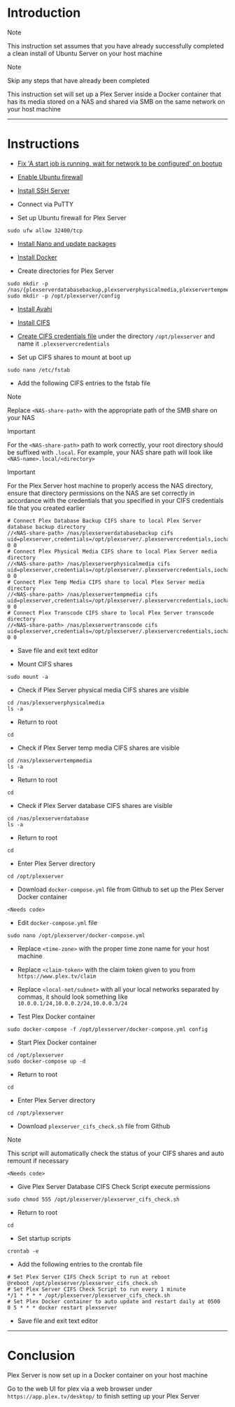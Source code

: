 # Introduction
> [!NOTE]
> This instruction set assumes that you have already successfully completed a clean install of Ubuntu Server on your host machine

> [!NOTE]
> Skip any steps that have already been completed

This instruction set will set up a Plex Server inside a Docker container that has its media stored on a NAS and shared via SMB on the same network on your host machine

-----
# Instructions
* [Fix 'A start job is running, wait for network to be configured' on bootup](/fix_network-bootup/README.md)

* [Enable Ubuntu firewall](/enable_firewall/README.md)

* [Install SSH Server](/install_ssh-server/README.md)

* Connect via PuTTY

* Set up Ubuntu firewall for Plex Server
```
sudo ufw allow 32400/tcp
```
* [Install Nano and update packages](/install_nano/README.md)

* [Install Docker](/install_docker/README.md)

* Create directories for Plex Server
```
sudo mkdir -p /nas/{plexserverdatabasebackup,plexserverphysicalmedia,plexservertempmedia,plexservertranscode}
sudo mkdir -p /opt/plexserver/config
```
* [Install Avahi](/install_avahi/README.md)

* [Install CIFS](/install_cifs/README.md)

* [Create CIFS credentials file](/create_cifs-credentials-file/README.md) under the directory `/opt/plexserver` and name it `.plexservercredentials`

* Set up CIFS shares to mount at boot up
```
sudo nano /etc/fstab
```
* Add the following CIFS entries to the fstab file
> [!NOTE]
> Replace `<NAS-share-path>` with the appropriate path of the SMB share on your NAS

> [!IMPORTANT]
> For the `<NAS-share-path>` path to work correctly, your root directory should be suffixed with `.local`. For example, your NAS share path will look like `<NAS-name>.local/<directory>`

> [!IMPORTANT]
> For the Plex Server host machine to properly access the NAS directory, ensure that directory permissions on the NAS are set correctly in accordance with the credentials that you specified in your CIFS credentials file that you created earlier
```
# Connect Plex Database Backup CIFS share to local Plex Server database backup directory
//<NAS-share-path> /nas/plexserverdatabasebackup cifs uid=plexserver,credentials=/opt/plexserver/.plexservercredentials,iocharset=utf8 0 0
# Connect Plex Physical Media CIFS share to local Plex Server media directory
//<NAS-share-path> /nas/plexserverphysicalmedia cifs uid=plexserver,credentials=/opt/plexserver/.plexservercredentials,iocharset=utf8 0 0
# Connect Plex Temp Media CIFS share to local Plex Server media directory
//<NAS-share-path> /nas/plexservertempmedia cifs uid=plexserver,credentials=/opt/plexserver/.plexservercredentials,iocharset=utf8 0 0
# Connect Plex Transcode CIFS share to local Plex Server transcode directory
//<NAS-share-path> /nas/plexservertranscode cifs uid=plexserver,credentials=/opt/plexserver/.plexservercredentials,iocharset=utf8 0 0
```
* Save file and exit text editor

* Mount CIFS shares
```
sudo mount -a
```
* Check if Plex Server physical media CIFS shares are visible
```
cd /nas/plexserverphysicalmedia
ls -a
```
* Return to root
```
cd
```
* Check if Plex Server temp media CIFS shares are visible
```
cd /nas/plexservertempmedia
ls -a
```
* Return to root
```
cd
```
* Check if Plex Server database CIFS shares are visible
```
cd /nas/plexserverdatabase
ls -a
```
* Return to root
```
cd
```
* Enter Plex Server directory
```
cd /opt/plexserver
```
* Download `docker-compose.yml` file from Github to set up the Plex Server Docker container
```
<Needs code>
```
* Edit `docker-compose.yml` file
```
sudo nano /opt/plexserver/docker-compose.yml
```
* Replace `<time-zone>` with the proper time zone name for your host machine

* Replace `<claim-token>` with the claim token given to you from `https://www.plex.tv/claim`

* Replace `<local-net/subnet>` with all your local networks separated by commas, it should look something like `10.0.0.1/24,10.0.0.2/24,10.0.0.3/24`

* Test Plex Docker container
```
sudo docker-compose -f /opt/plexserver/docker-compose.yml config
```
* Start Plex Docker container
```
cd /opt/plexserver
sudo docker-compose up -d
```
* Return to root
```
cd
```
* Enter Plex Server directory
```
cd /opt/plexserver
```
* Download `plexserver_cifs_check.sh` file from Github
> [!NOTE]
> This script will automatically check the status of your CIFS shares and auto remount if necessary
```
<Needs code>
```
* Give Plex Server Database CIFS Check Script execute permissions
```
sudo chmod 555 /opt/plexserver/plexserver_cifs_check.sh
```
* Return to root
```
cd
```
* Set startup scripts
```
crontab -e
```
* Add the following entries to the crontab file
```
# Set Plex Server CIFS Check Script to run at reboot
@reboot /opt/plexserver/plexserver_cifs_check.sh
# Set Plex Server CIFS Check Script to run every 1 minute
*/1 * * * * /opt/plexserver/plexserver_cifs_check.sh
# Set Plex Docker container to auto update and restart daily at 0500
0 5 * * * docker restart plexserver
```
* Save file and exit text editor
-----
# Conclusion
Plex Server is now set up in a Docker container on your host machine

Go to the web UI for plex via a web browser under `https://app.plex.tv/desktop/` to finish setting up your Plex Server
